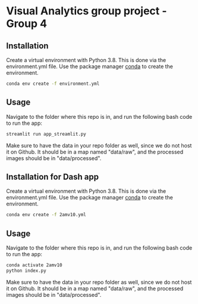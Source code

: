 # Visual Analytics group project - Group 4

## Installation

Create a virtual environment with Python 3.8. This is done via the environment.yml file.
Use the package manager [conda](https://docs.conda.io/en/latest/) to create the environment.

```bash
conda env create -f environment.yml
```

## Usage
Navigate to the folder where this repo is in, and run the following bash code to run the app:

```bash
streamlit run app_streamlit.py
```

Make sure to have the data in your repo folder as well, since we do not host it on Github. It should be in a map named
"data/raw", and the processed images should be in "data/processed".

## Installation for Dash app

Create a virtual environment with Python 3.8. This is done via the environment.yml file.
Use the package manager [conda](https://docs.conda.io/en/latest/) to create the environment.

```bash
conda env create -f 2amv10.yml
```

## Usage
Navigate to the folder where this repo is in, and run the following bash code to run the app:

```bash
conda activate 2amv10
python index.py
```

Make sure to have the data in your repo folder as well, since we do not host it on Github. It should be in a map named
"data/raw", and the processed images should be in "data/processed".
